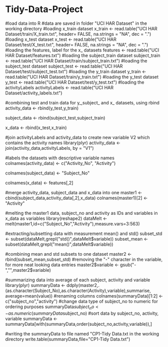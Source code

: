 Tidy-Data-Project
=================
#load data into R
#data are saved in folder "UCI HAR Dataset" in the working directory
#loading x_train dataset
x_train <- read.table("UCI HAR Dataset/train/X_train.txt",
                      header= FALSE,
                      na.strings = "NA",
                      dec = ".")
#loading x_test dataset
x_test <- read.table("UCI HAR Dataset/test/X_test.txt",
                     header= FALSE,
                     na.strings = "NA",
                     dec = ".")
#loading the features, label for the x_ datasets
features <- read.table("UCI HAR Dataset/features.txt")
#loading the subject_train dataset
subject_train <- read.table("UCI HAR Dataset/train/subject_train.txt")
#loading the subject_test dataset
subject_test <- read.table("UCI HAR Dataset/test/subject_test.txt")
#loading the y_train dataset
y_train <- read.table("UCI HAR Dataset/train/y_train.txt")
#loading the y_test dataset
y_test <- read.table("UCI HAR Dataset/test/y_test.txt")
#loading the activityLabels
activityLabels <- read.table("UCI HAR Dataset/activity_labels.txt")


#combining test and train data for y_,subject_ and x_ datasets, using rbind
activity_data <- rbind(y_test,y_train)

subject_data <- rbind(subject_test,subject_train)

x_data <- rbind(x_test,x_train)


#join activityLabels and activity_data to create new variable V2 which contains the activity names
library(plyr)
activity_data <- join(activity_data,activityLabels, by = "V1")

#labels the datasets with descriptive variable names
colnames(activity_data) <- c("Activity_No", "Activity")

colnames(subject_data) <- "Subject_No"

colnames(x_data) <- features[,2]


#merge activity_data, subject_data and x_data into one
master1 <- cbind(subject_data,activity_data[,2],x_data)
colnames(master1)[2] <- "Activity"

#melting the master1 data, subject_no and activity as IDs and variables in x_data as variables
library(reshape2)
dataMelt <- melt(master1,id=c("Subject_No","Activity"),measure.vars=3:563)

#extracting/subsetting data with measurement mean() and std()
subset_std <- subset(dataMelt,grepl("std()",dataMelt$variable))
subset_mean <- subset(dataMelt,grepl("mean()",dataMelt$variable))

#combining mean and std subsets to one dataset
master2 <- rbind(subset_mean,subset_std)
#removing the "-" character in the variable, for more neat looking data entries
master2$variable <- gsub("-","",master2$variable)


#summarizing data into average of each subject, activity and variable
library(plyr)
summaryData <- ddply(master2,.(as.character(Subject_No),as.character(Activity),variable),summarise, average=mean(value))
#renaming columns
colnames(summaryData)[1:2] <- c("subject_no","activity")
#change data type of subject_no to numeric for ordering purposes
summaryData$subject_no <- as.numeric(summaryData$subject_no)
#sort data by subject_no, activity, variable
summaryData <- summaryData[with(summaryData,order(subject_no,activity,variable)),]

#writing the summaryData to file named "CP1-Tidy Data.txt in the working directory
write.table(summaryData,file="CP1-Tidy Data.txt")
